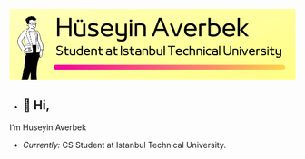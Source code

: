 ![Banner Image](./banner.png)


- <h2>👋 Hi, </h2> 
I’m Huseyin Averbek
- <i> Currently:</i> CS Student at Istanbul Technical University. 
<!---
- 👀 I’m interested in ...
- 🌱 I’m currently learning ...
- 💞️ I’m looking to collaborate on ...
- 📫 How to reach me ...


hevirbek/hevirbek is a ✨ special ✨ repository because its `README.md` (this file) appears on your GitHub profile.
You can click the Preview link to take a look at your changes.
--->
